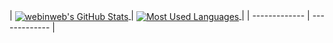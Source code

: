 | <a href="https://github.com/webinweb">
  <img align="center" alt="webinweb's GitHub Stats" src="https://github-readme-stats.vercel.app/api?username=webinweb&show_icons=true&include_all_commits=true&theme=noctis_minimus&hide_border=true" alt="webinweb's github stats" />
</a> | <a href="https://github.com/webinweb">
  <img align="center" alt="Most Used Languages" src="https://github-readme-stats.vercel.app/api/top-langs/?username=webinweb&size_weight=0.5&count_weight=0.5&langs_count=10&layout=compact&theme=noctis_minimus&hide_border=true" />
</a> |
| ------------- | ------------- |
